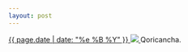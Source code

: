 ```yaml
---
layout: post
---
```


<p>
  <a href="/205">
    <time>{{ page.date | date: "%e %B %Y" }}</time>
    <img src="{{ site.assets_url }}/205.jpg">
  </a>
  Qoricancha.
</p>
